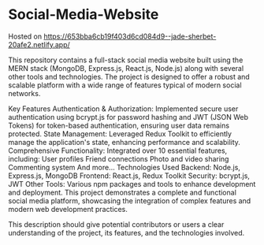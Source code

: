 # Social-Media-Website
Hosted on https://653bba6cb19f403d6cd084d9--jade-sherbet-20afe2.netlify.app/

This repository contains a full-stack social media website built using the MERN stack (MongoDB, Express.js, React.js, Node.js) along with several other tools and technologies. The project is designed to offer a robust and scalable platform with a wide range of features typical of modern social networks.

Key Features
Authentication & Authorization: Implemented secure user authentication using bcrypt.js for password hashing and JWT (JSON Web Tokens) for token-based authentication, ensuring user data remains protected.
State Management: Leveraged Redux Toolkit to efficiently manage the application's state, enhancing performance and scalability.
Comprehensive Functionality: Integrated over 10 essential features, including:
User profiles
Friend connections
Photo and video sharing
Commenting system
And more...
Technologies Used
Backend: Node.js, Express.js, MongoDB
Frontend: React.js, Redux Toolkit
Security: bcrypt.js, JWT
Other Tools: Various npm packages and tools to enhance development and deployment.
This project demonstrates a complete and functional social media platform, showcasing the integration of complex features and modern web development practices.

This description should give potential contributors or users a clear understanding of the project, its features, and the technologies involved.
